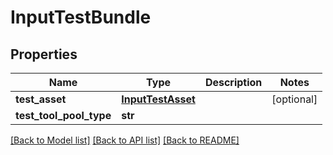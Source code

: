 # InputTestBundle

## Properties
Name | Type | Description | Notes
------------ | ------------- | ------------- | -------------
**test_asset** | [**InputTestAsset**](InputTestAsset.md) |  | [optional] 
**test_tool_pool_type** | **str** |  | 

[[Back to Model list]](../README.md#documentation-for-models) [[Back to API list]](../README.md#documentation-for-api-endpoints) [[Back to README]](../README.md)



